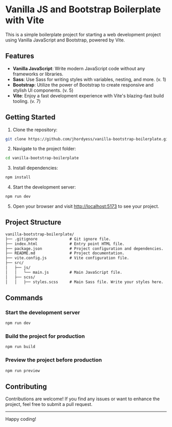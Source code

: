 # Vanilla JS and Bootstrap Boilerplate with Vite

This is a simple boilerplate project for starting a web development project using Vanilla JavaScript and Bootstrap, powered by Vite.

## Features

- **Vanilla JavaScript**: Write modern JavaScript code without any frameworks or libraries.
- **Sass**: Use Sass for writing styles with variables, nesting, and more. (v. 1)
- **Bootstrap**: Utilize the power of Bootstrap to create responsive and stylish UI components. (v. 5)
- **Vite**: Enjoy a fast development experience with Vite's blazing-fast build tooling. (v. 7)

## Getting Started

1. Clone the repository:

```sh
git clone https://github.com/jhordyess/vanilla-bootstrap-boilerplate.git
```

2. Navigate to the project folder:

```sh
cd vanilla-bootstrap-boilerplate
```

3. Install dependencies:

```sh
npm install
```

4. Start the development server:

```sh
npm run dev
```

5. Open your browser and visit [http://localhost:5173](http://localhost:5173) to see your project.

## Project Structure

```md
vanilla-bootstrap-boilerplate/
├── .gitignore              # Git ignore file.
├── index.html              # Entry point HTML file.
├── package.json            # Project configuration and dependencies.
├── README.md               # Project documentation.
├── vite.config.js          # Vite configuration file.
├── src/
│   ├── js/
│   │   └── main.js         # Main JavaScript file.
│   ├── scss/
│   │   ├── styles.scss     # Main Sass file. Write your styles here.
```

## Commands

### Start the development server

```sh
npm run dev
```

### Build the project for production

```sh
npm run build
```

### Preview the project before production

```sh
npm run preview
```

## Contributing

Contributions are welcome! If you find any issues or want to enhance the project, feel free to submit a pull request.

---

Happy coding!
